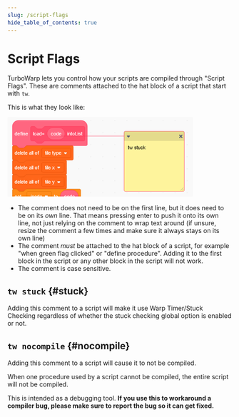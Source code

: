 ```yaml
---
slug: /script-flags
hide_table_of_contents: true
---
```


# Script Flags

TurboWarp lets you control how your scripts are compiled through "Script Flags". These are comments attached to the hat block of a script that start with `tw`.

This is what they look like:

![](./assets/script-flags.png)

 - The comment does not need to be on the first line, but it does need to be on its *own* line. That means pressing enter to push it onto its own line, not just relying on the comment to wrap text around (if unsure, resize the comment a few times and make sure it always stays on its own line)
 - The comment *must* be attached to the hat block of a script, for example "when green flag clicked" or "define procedure". Adding it to the first block in the script or any other block in the script will not work.
 - The comment is case sensitive.

## `tw stuck` {#stuck}

Adding this comment to a script will make it use Warp Timer/Stuck Checking regardless of whether the stuck checking global option is enabled or not.

## `tw nocompile` {#nocompile}

Adding this comment to a script will cause it to not be compiled.

When one procedure used by a script cannot be compiled, the entire script will not be compiled.

This is intended as a debugging tool. **If you use this to workaround a compiler bug, please make sure to report the bug so it can get fixed.**
